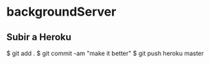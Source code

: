 # backgroundServer

## Subir a Heroku

$ git add .
$ git commit -am "make it better"
$ git push heroku master
